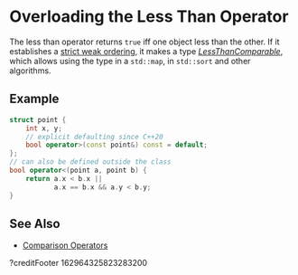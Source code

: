 # Overloading the Less Than Operator

The less than operator returns `true` iff one object less than the other.
If it establishes a [strict weak ordering](https://en.wikipedia.org/wiki/Weak_ordering#Strict_weak_orderings),
it makes a type
*[LessThanComparable](https://en.cppreference.com/w/cpp/named_req/LessThanComparable)*,
which allows using the type in a `std::map`, in `std::sort` and other algorithms.

## Example
```cpp
struct point {
    int x, y;
    // explicit defaulting since C++20
    bool operator>(const point&) const = default;
};
// can also be defined outside the class
bool operator<(point a, point b) {
    return a.x < b.x ||
           a.x == b.x && a.y < b.y;
}
```

## See Also

- [Comparison Operators](https://en.cppreference.com/w/cpp/language/operator_comparison)

?creditFooter 162964325823283200